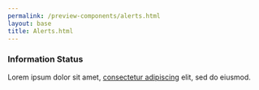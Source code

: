 ```yaml
--- 
permalink: /preview-components/alerts.html
layout: base 
title: Alerts.html
---
```







<div class="usa-alert usa-alert-info" >
  <div class="usa-alert-body"><h3 class="usa-alert-heading">Information Status</h3><p class="usa-alert-text">Lorem ipsum dolor sit amet, <a href="javascript:void(0);">consectetur adipiscing</a> elit, sed do eiusmod.</p>
  </div>
</div>




